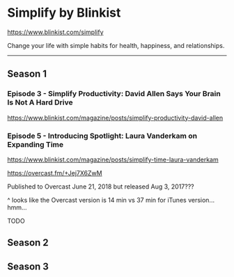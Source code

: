 # Simplify by Blinkist

https://www.blinkist.com/simplify

Change your life with simple habits for health, happiness, and relationships.

---

## Season 1

### Episode 3 - Simplify Productivity: David Allen Says Your Brain Is Not A Hard Drive

https://www.blinkist.com/magazine/posts/simplify-productivity-david-allen

### Episode 5 - Introducing Spotlight: Laura Vanderkam on Expanding Time

https://www.blinkist.com/magazine/posts/simplify-time-laura-vanderkam

https://overcast.fm/+Jej7X6ZwM

Published to Overcast June 21, 2018 but released Aug 3, 2017???

^ looks like the Overcast version is 14 min vs 37 min for iTunes version... hmm...

TODO

## Season 2
## Season 3
